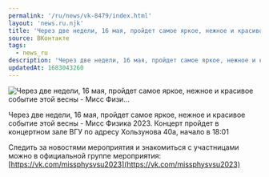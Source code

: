 ```yaml
---
permalink: '/ru/news/vk-8479/index.html'
layout: 'news.ru.njk'
title: 'Через две недели, 16 мая, пройдет самое яркое, нежное и красивое событие этой весны - Мисс Физи…'
source: ВКонтакте
tags:
  - news_ru
description: 'Через две недели, 16 мая, пройдет самое яркое, нежное и красивое событие этой весны - Мисс Физи…'
updatedAt: 1683043260
---
```

![Через две недели, 16 мая, пройдет самое яркое, нежное и красивое событие этой весны - Мисс Физи…](https://sun1-90.userapi.com/impg/SZ6sundF5P7vbHXeL-HaVDs_o24OEkmp8J7Fiw/NHeF7OJQQS0.jpg?size=763x1080&quality=96&sign=7f6bc61729034e6bde6f6e2e91308af1&c_uniq_tag=UU9EdKw5MO86c1a6sbmAQoLAz4nWIrU8Nm-cAeVZub0&type=album)

Через две недели, 16 мая, пройдет самое яркое, нежное и красивое событие этой весны - Мисс Физика 2023. Концерт пройдет в концертном зале ВГУ по адресу Хользунова 40а, начало в 18:01

Следить за новостями мероприятия и знакомиться с участницами можно в официальной группе мероприятия: [https://vk.com/missphysvsu2023](https://vk.com/missphysvsu2023)
